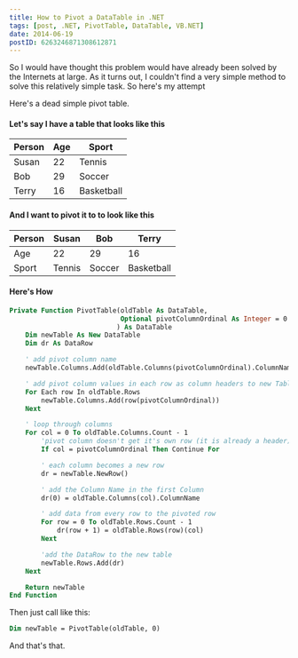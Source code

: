 ```yaml
---
title: How to Pivot a DataTable in .NET
tags: [post, .NET, PivotTable, DataTable, VB.NET]
date: 2014-06-19
postID: 6263246871308612871
---
```


So I would have thought this problem would have already been solved by the Internets at large.  As it turns out, I couldn't find a very simple method to solve this relatively simple task.  So here's my attempt

Here's a dead simple pivot table.

#### Let's say I have a table that looks like this

Person  | Age | Sport
--------|-----|-------
Susan   | 22  | Tennis
Bob     | 29  | Soccer
Terry   | 16  | Basketball

#### And I want to pivot it to to look like this

Person  | Susan    | Bob    | Terry
--------|----------|--------|--------
Age     | 22       | 29     | 16
Sport   | Tennis   | Soccer | Basketball

#### Here's How

```vb
Private Function PivotTable(oldTable As DataTable,
                            Optional pivotColumnOrdinal As Integer = 0
                           ) As DataTable
    Dim newTable As New DataTable
    Dim dr As DataRow

    ' add pivot column name
    newTable.Columns.Add(oldTable.Columns(pivotColumnOrdinal).ColumnName)

    ' add pivot column values in each row as column headers to new Table
    For Each row In oldTable.Rows
        newTable.Columns.Add(row(pivotColumnOrdinal))
    Next

    ' loop through columns
    For col = 0 To oldTable.Columns.Count - 1
        'pivot column doesn't get it's own row (it is already a header)
        If col = pivotColumnOrdinal Then Continue For

        ' each column becomes a new row
        dr = newTable.NewRow()

        ' add the Column Name in the first Column
        dr(0) = oldTable.Columns(col).ColumnName

        ' add data from every row to the pivoted row
        For row = 0 To oldTable.Rows.Count - 1
            dr(row + 1) = oldTable.Rows(row)(col)
        Next

        'add the DataRow to the new table
        newTable.Rows.Add(dr)
    Next

    Return newTable
End Function
```

Then just call like this:

```vb
Dim newTable = PivotTable(oldTable, 0)
```


And that's that.
